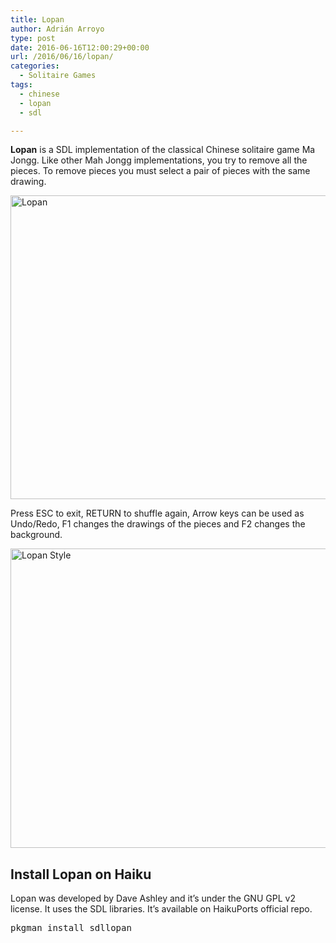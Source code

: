```yaml
---
title: Lopan
author: Adrián Arroyo
type: post
date: 2016-06-16T12:00:29+00:00
url: /2016/06/16/lopan/
categories:
  - Solitaire Games
tags:
  - chinese
  - lopan
  - sdl

---
```

**Lopan** is a SDL implementation of the classical Chinese solitaire game Ma Jongg. Like other Mah Jongg implementations, you try to remove all the pieces. To remove pieces you must select a pair of pieces with the same drawing.

<img class="alignnone size-full wp-image-94" src="http://gamingonhaiku.cf/wp-content/uploads/2016/06/Lopan.png" alt="Lopan" width="708" height="486" srcset="http://gamingonhaiku.cf/wp-content/uploads/2016/06/Lopan.png 708w, http://gamingonhaiku.cf/wp-content/uploads/2016/06/Lopan-300x206.png 300w" sizes="(max-width: 709px) 85vw, (max-width: 909px) 67vw, (max-width: 984px) 61vw, (max-width: 1362px) 45vw, 600px" />

Press ESC to exit, RETURN to shuffle again, Arrow keys can be used as Undo/Redo, F1 changes the drawings of the pieces and F2 changes the background.

<img class="alignnone size-full wp-image-95" src="http://gamingonhaiku.cf/wp-content/uploads/2016/06/Lopan-Style.png" alt="Lopan Style" width="691" height="479" srcset="http://gamingonhaiku.cf/wp-content/uploads/2016/06/Lopan-Style.png 691w, http://gamingonhaiku.cf/wp-content/uploads/2016/06/Lopan-Style-300x208.png 300w" sizes="(max-width: 709px) 85vw, (max-width: 909px) 67vw, (max-width: 984px) 61vw, (max-width: 1362px) 45vw, 600px" />

## Install Lopan on Haiku

Lopan was developed by Dave Ashley and it&#8217;s under the GNU GPL v2 license. It uses the SDL libraries. It&#8217;s available on HaikuPorts official repo.

<pre>pkgman install sdllopan</pre>